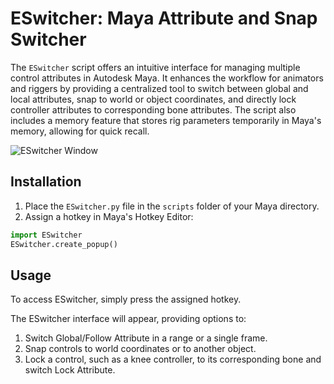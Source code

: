 # ESwitcher: Maya Attribute and Snap Switcher

The `ESwitcher` script offers an intuitive interface for managing multiple control attributes in Autodesk Maya. It enhances the workflow for animators and riggers by providing a centralized tool to switch between global and local attributes, snap to world or object coordinates, and directly lock controller attributes to corresponding bone attributes. The script also includes a memory feature that stores rig parameters temporarily in Maya's memory, allowing for quick recall.

![ESwitcher Window](ESwitcher.png)

## Installation

1. Place the `ESwitcher.py` file in the `scripts` folder of your Maya directory.
2. Assign a hotkey in Maya's Hotkey Editor:
```python
import ESwitcher
ESwitcher.create_popup()
```

## Usage

To access ESwitcher, simply press the assigned hotkey.

The ESwitcher interface will appear, providing options to:

1. Switch Global/Follow Attribute in a range or a single frame.
2. Snap controls to world coordinates or to another object.
3. Lock a control, such as a knee controller, to its corresponding bone and switch Lock Attribute.

